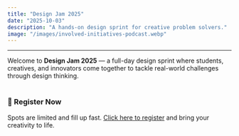 ```yaml
---
title: "Design Jam 2025"
date: "2025-10-03"
description: "A hands-on design sprint for creative problem solvers."
image: "/images/involved-initiatives-podcast.webp"
---
```


---

Welcome to **Design Jam 2025** — a full-day design sprint where students, creatives, and innovators come together to tackle real-world challenges through design thinking.
<br>
<br>

### 📝 Register Now

Spots are limited and fill up fast. [Click here to register](#) and bring your creativity to life.
